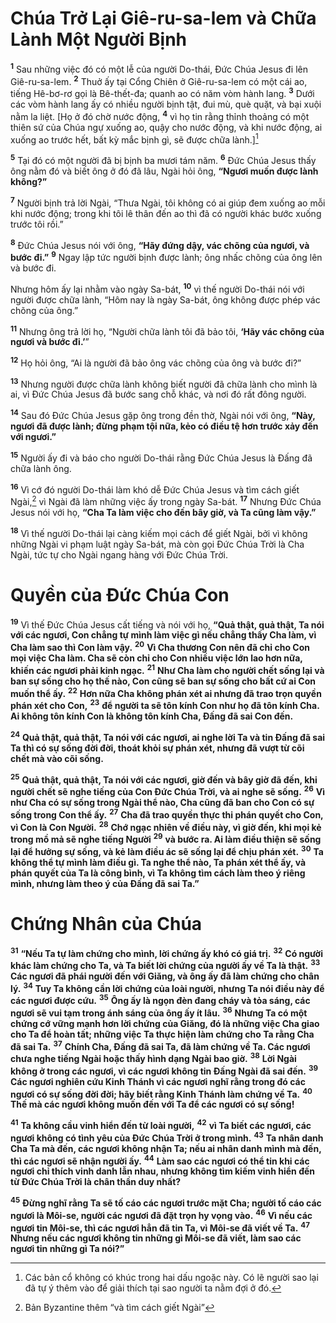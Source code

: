 # Chúa Trở Lại Giê-ru-sa-lem và Chữa Lành Một Người Bịnh
<sup><b>1</b></sup> Sau những việc đó có một lễ của người Do-thái, Đức Chúa Jesus đi lên Giê-ru-sa-lem. <sup><b>2</b></sup> Thuở ấy tại Cổng Chiên ở Giê-ru-sa-lem có một cái ao, tiếng Hê-bơ-rơ gọi là Bê-thết-đa; quanh ao có năm vòm hành lang. <sup><b>3</b></sup> Dưới các vòm hành lang ấy có nhiều người bịnh tật, đui mù, què quặt, và bại xuội nằm la liệt. \[Họ ở đó chờ nước động, <sup><b>4</b></sup> vì họ tin rằng thỉnh thoảng có một thiên sứ của Chúa ngự xuống ao, quậy cho nước động, và khi nước động, ai xuống ao trước hết, bất kỳ mắc bịnh gì, sẽ được chữa lành.][^1]

<sup><b>5</b></sup> Tại đó có một người đã bị bịnh ba mươi tám năm. <sup><b>6</b></sup> Đức Chúa Jesus thấy ông nằm đó và biết ông ở đó đã lâu, Ngài hỏi ông, **“Ngươi muốn được lành không?”**

<sup><b>7</b></sup> Người bịnh trả lời Ngài, “Thưa Ngài, tôi không có ai giúp đem xuống ao mỗi khi nước động; trong khi tôi lê thân đến ao thì đã có người khác bước xuống trước tôi rồi.”

<sup><b>8</b></sup> Đức Chúa Jesus nói với ông, **“Hãy đứng dậy, vác chõng của ngươi, và bước đi.”** <sup><b>9</b></sup> Ngay lập tức người bịnh được lành; ông nhấc chõng của ông lên và bước đi.

Nhưng hôm ấy lại nhằm vào ngày Sa-bát, <sup><b>10</b></sup> vì thế người Do-thái nói với người được chữa lành, “Hôm nay là ngày Sa-bát, ông không được phép vác chõng của ông.”

<sup><b>11</b></sup> Nhưng ông trả lời họ, “Người chữa lành tôi đã bảo tôi, **‘Hãy vác chõng của ngươi và bước đi.’**”

<sup><b>12</b></sup> Họ hỏi ông, “Ai là người đã bảo ông vác chõng của ông và bước đi?”

<sup><b>13</b></sup> Nhưng người được chữa lành không biết người đã chữa lành cho mình là ai, vì Đức Chúa Jesus đã bước sang chỗ khác, và nơi đó rất đông người.

<sup><b>14</b></sup> Sau đó Đức Chúa Jesus gặp ông trong đền thờ, Ngài nói với ông, **“Này, ngươi đã được lành; đừng phạm tội nữa, kẻo có điều tệ hơn trước xảy đến với ngươi.”**

<sup><b>15</b></sup> Người ấy đi và báo cho người Do-thái rằng Đức Chúa Jesus là Đấng đã chữa lành ông.

<sup><b>16</b></sup> Vì cớ đó người Do-thái làm khó dễ Đức Chúa Jesus và tìm cách giết Ngài,[^2] vì Ngài đã làm những việc ấy trong ngày Sa-bát. <sup><b>17</b></sup> Nhưng Đức Chúa Jesus nói với họ, **“Cha Ta làm việc cho đến bây giờ, và Ta cũng làm vậy.”**

<sup><b>18</b></sup> Vì thế người Do-thái lại càng kiếm mọi cách để giết Ngài, bởi vì không những Ngài vi phạm luật ngày Sa-bát, mà còn gọi Đức Chúa Trời là Cha Ngài, tức tự cho Ngài ngang hàng với Đức Chúa Trời.


# Quyền của Đức Chúa Con
<sup><b>19</b></sup> Vì thế Đức Chúa Jesus cất tiếng và nói với họ, **“Quả thật, quả thật, Ta nói với các ngươi, Con chẳng tự mình làm việc gì nếu chẳng thấy Cha làm, vì Cha làm sao thì Con làm vậy.** <sup><b>20</b></sup> **Vì Cha thương Con nên đã chỉ cho Con mọi việc Cha làm. Cha sẽ còn chỉ cho Con nhiều việc lớn lao hơn nữa, khiến các ngươi phải kinh ngạc.** <sup><b>21</b></sup> **Như Cha làm cho người chết sống lại và ban sự sống cho họ thế nào, Con cũng sẽ ban sự sống cho bất cứ ai Con muốn thể ấy.** <sup><b>22</b></sup> **Hơn nữa Cha không phán xét ai nhưng đã trao trọn quyền phán xét cho Con,** <sup><b>23</b></sup> **để người ta sẽ tôn kính Con như họ đã tôn kính Cha. Ai không tôn kính Con là không tôn kính Cha, Đấng đã sai Con đến.**

<sup><b>24</b></sup> **Quả thật, quả thật, Ta nói với các ngươi, ai nghe lời Ta và tin Đấng đã sai Ta thì có sự sống đời đời, thoát khỏi sự phán xét, nhưng đã vượt từ cõi chết mà vào cõi sống.**

<sup><b>25</b></sup> **Quả thật, quả thật, Ta nói với các ngươi, giờ đến và bây giờ đã đến, khi người chết sẽ nghe tiếng của Con Đức Chúa Trời, và ai nghe sẽ sống.** <sup><b>26</b></sup> **Vì như Cha có sự sống trong Ngài thể nào, Cha cũng đã ban cho Con có sự sống trong Con thể ấy.** <sup><b>27</b></sup> **Cha đã trao quyền thực thi phán quyết cho Con, vì Con là Con Người.** <sup><b>28</b></sup> **Chớ ngạc nhiên về điều này, vì giờ đến, khi mọi kẻ trong mồ mả sẽ nghe tiếng Người** <sup><b>29</b></sup> **và bước ra. Ai làm điều thiện sẽ sống lại để hưởng sự sống, và kẻ làm điều ác sẽ sống lại để chịu phán xét.** <sup><b>30</b></sup> **Ta không thể tự mình làm điều gì. Ta nghe thể nào, Ta phán xét thể ấy, và phán quyết của Ta là công bình, vì Ta không tìm cách làm theo ý riêng mình, nhưng làm theo ý của Đấng đã sai Ta.”**


# Chứng Nhân của Chúa
<sup><b>31</b></sup> **“Nếu Ta tự làm chứng cho mình, lời chứng ấy khó có giá trị.** <sup><b>32</b></sup> **Có người khác làm chứng cho Ta, và Ta biết lời chứng của người ấy về Ta là thật.** <sup><b>33</b></sup> **Các ngươi đã phái người đến với Giăng, và ông ấy đã làm chứng cho chân lý.** <sup><b>34</b></sup> **Tuy Ta không cần lời chứng của loài người, nhưng Ta nói điều này để các ngươi được cứu.** <sup><b>35</b></sup> **Ông ấy là ngọn đèn đang cháy và tỏa sáng, các ngươi sẽ vui tạm trong ánh sáng của ông ấy ít lâu.** <sup><b>36</b></sup> **Nhưng Ta có một chứng cớ vững mạnh hơn lời chứng của Giăng, đó là những việc Cha giao cho Ta để hoàn tất; những việc Ta thực hiện làm chứng cho Ta rằng Cha đã sai Ta.** <sup><b>37</b></sup> **Chính Cha, Đấng đã sai Ta, đã làm chứng về Ta. Các ngươi chưa nghe tiếng Ngài hoặc thấy hình dạng Ngài bao giờ.** <sup><b>38</b></sup> **Lời Ngài không ở trong các ngươi, vì các ngươi không tin Đấng Ngài đã sai đến.** <sup><b>39</b></sup> **Các ngươi nghiên cứu Kinh Thánh vì các ngươi nghĩ rằng trong đó các ngươi có sự sống đời đời; hãy biết rằng Kinh Thánh làm chứng về Ta.** <sup><b>40</b></sup> **Thế mà các ngươi không muốn đến với Ta để các ngươi có sự sống!**

<sup><b>41</b></sup> **Ta không cầu vinh hiển đến từ loài người,** <sup><b>42</b></sup> **vì Ta biết các ngươi, các ngươi không có tình yêu của Đức Chúa Trời ở trong mình.** <sup><b>43</b></sup> **Ta nhân danh Cha Ta mà đến, các ngươi không nhận Ta; nếu ai nhân danh mình mà đến, thì các ngươi sẽ nhận người ấy.** <sup><b>44</b></sup> **Làm sao các ngươi có thể tin khi các ngươi chỉ thích vinh danh lẫn nhau, nhưng không tìm kiếm vinh hiển đến từ Đức Chúa Trời là chân thần duy nhất?**

<sup><b>45</b></sup> **Đừng nghĩ rằng Ta sẽ tố cáo các ngươi trước mặt Cha; người tố cáo các ngươi là Môi-se, người các ngươi đã đặt trọn hy vọng vào.** <sup><b>46</b></sup> **Vì nếu các ngươi tin Môi-se, thì các ngươi hẳn đã tin Ta, vì Môi-se đã viết về Ta.** <sup><b>47</b></sup> **Nhưng nếu các ngươi không tin những gì Môi-se đã viết, làm sao các ngươi tin những gì Ta nói?”**

[^1]: Các bản cổ không có khúc trong hai dấu ngoặc này. Có lẽ người sao lại đã tự ý thêm vào để giải thích tại sao người ta nằm đợi ở đó.
[^2]: Bản Byzantine thêm “và tìm cách giết Ngài”